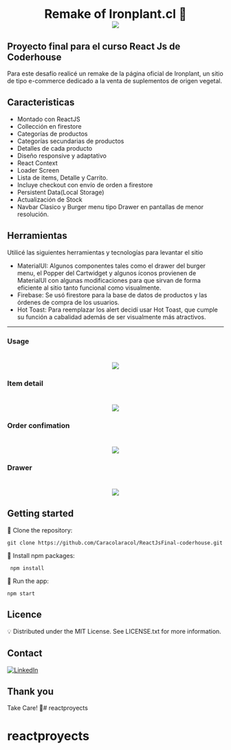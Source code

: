 <h1 align="center"> Remake of Ironplant.cl 🌱
    <br>
    <img src="https://user-images.githubusercontent.com/87249022/200217369-068dad68-8e32-4a4e-be20-75f6f47581c2.png" align="center"></img>
</h1>

## Proyecto final para el curso React Js de Coderhouse

Para este desafío realicé un remake de la página oficial de Ironplant, un sitio de tipo  e-commerce dedicado a la venta de suplementos de origen vegetal. 

## Caracteristicas
- Montado con ReactJS
- Collección en firestore
- Categorías de productos
- Categorías secundarias de productos
- Detalles de cada producto
- Diseño responsive y adaptativo
- React Context
- Loader Screen
- Lista de items, Detalle y Carrito.
- Incluye checkout con envío de orden a firestore
- Persistent Data(Local Storage)
- Actualización de Stock
- Navbar Clasico y Burger menu tipo Drawer en pantallas de menor resolución.

## Herramientas
Utilicé las siguientes herramientas y tecnologías para levantar el sitio
- MaterialUI:
Algunos componentes tales como el drawer del burger menu, el Popper del Cartwidget y algunos íconos provienen de MaterialUI con algunas modificaciones para que sirvan de forma eficiente al sitio tanto funcional como visualmente.
- Firebase: 
Se usó firestore para la base de datos de productos y las órdenes de compra de los usuarios.
- Hot Toast: Para reemplazar los alert decidí usar Hot Toast, que cumple su función a cabalidad además de ser visualmente más atractivos.

___

### Usage
<h1 align="center">
    <img src="https://user-images.githubusercontent.com/87249022/200223646-20f1effa-cbf6-4b32-81c8-1edc0d8b2980.gif" ></img>
</h1>

### Item detail
<h1 align="center">
    <img src="https://user-images.githubusercontent.com/87249022/200223666-c5a7ab0b-4e9d-4a33-a123-9beb99cbdb01.gif" ></img>
</h1>

### Order confimation
<h1 align="center">
    <img src="https://user-images.githubusercontent.com/87249022/200223678-0517da5f-a4b5-4c0b-ba9c-7dccca532c02.gif" ></img>
</h1>

### Drawer
<h1 align="center">
    <img src="https://user-images.githubusercontent.com/87249022/200223685-46f8c79f-f00e-4458-8c6a-d34429663688.gif" ></img>
</h1>

## Getting started
🌱 Clone the repository:
```
git clone https://github.com/Caracolaracol/ReactJsFinal-coderhouse.git
```

🌱 Install npm packages:
```
 npm install
```

🌱 Run the app:
```
npm start
```

## Licence
💡 Distributed under the MIT License. See LICENSE.txt for more information.

## Contact 
<a>[![LinkedIn](https://img.shields.io/badge/linkedin-%230077B5.svg?style=for-the-badge&logo=linkedin&logoColor=white)](www.linkedin.com/in/franco-ivan-escalante-/)</a>&nbsp;

## Thank you
Take Care! 💛# reactproyects
# reactproyects
